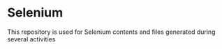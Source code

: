 # Selenium
This repository is used for Selenium contents and files generated during several activities
